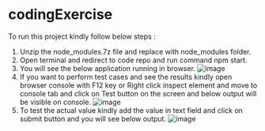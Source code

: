 # codingExercise

To run this project kindly follow below steps :

1) Unzip the node_modules.7z file and replace with node_modules folder.
2) Open terminal and redirect to code repo and run command npm start.
3) You will see the below application running in browser.
  ![image](https://user-images.githubusercontent.com/29680454/125884176-c72ca81a-0524-4363-a59e-6f3f35870c7d.png)
4) If you want to perform test cases and see the results kindly open browser console with F12 key or Right click inspect element and move to console tab and click on Test button on the screen and below output will be visible on console.
![image](https://user-images.githubusercontent.com/29680454/125884093-2c302895-da78-4aa5-aefc-1f652b05c11f.png)
5) To test the actual value kindly add the value in text field and click on submit button and you will see below output.
![image](https://user-images.githubusercontent.com/29680454/125883983-56ffc353-b246-4532-a1c4-4380c2de5a50.png)

